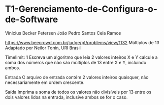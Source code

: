 # T1-Gerenciamento-de-Configura-o-de-Software

Vinicius Becker Petersen
João Pedro Santos Ceia Ramos

https://www.beecrowd.com.br/judge/pt/problems/view/1132
Múltiplos de 13
Adaptado por Neilor Tonin, URI  Brasil

Timelimit: 1
Escreva um algoritmo que leia 2 valores inteiros X e Y calcule a soma dos números que não são múltiplos de 13 entre X e Y, incluindo ambos.

Entrada
O arquivo de entrada contém 2 valores inteiros quaisquer, não necessariamente em ordem crescente.

Saída
Imprima a soma de todos os valores não divisíveis por 13 entre os dois valores lidos na entrada, inclusive ambos se for o caso.
